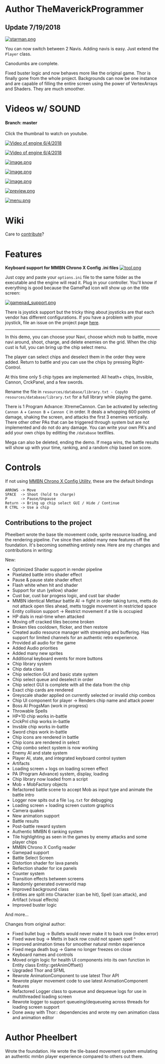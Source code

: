 
# Author TheMaverickProgrammer

## Update 7/19/2018
[![starman.png](https://s8.postimg.cc/qjbob7h2d/starman.png)](https://postimg.cc/image/3umhbmzoh/)

You can now switch between 2 Navis. Adding navis is easy. Just extend the `Player` class.

Canodumbs are complete.

Fixed buster logic and now behaves more like the original game. Thor is finally gone from the whole project. Backgrounds can now be one instance and are capable of filling the entire screen using the power of VertexArrays and Shaders. They are much smoother.

# Videos w/ SOUND
#### Branch: master
Click the thumbnail to watch on youtube. 

[![Video of engine 6/4/2018](https://img.youtube.com/vi/D6uHYNMeqxM/1.jpg)](https://youtu.be/fCYp4VubD_s) 

[![Video of engine 6/4/2018](https://img.youtube.com/vi/fCYp4VubD_s/0.jpg)](https://youtu.be/fCYp4VubD_s) 

[![image.png](https://s8.postimg.cc/ah09sio45/canodumbs.png)](https://s8.postimg.cc/ah09sio45/canodumbs.png)

[![image.png](https://s8.postimg.cc/sjtcjqrol/folder.png)](https://s8.postimg.cc/sjtcjqrol/folder.png)

[![image.png](https://s15.postimg.cc/mik119uuj/image.png)](https://postimg.cc/image/6kbbb50mf/)

[![preview.png](https://s15.postimg.cc/6cpgwlocr/preview.png)](https://postimg.cc/image/phsq6d30n/)

[![menu.png](https://s15.postimg.cc/k819ndp6z/Untitled.png)](https://postimg.cc/image/hdy49xn0n/)

# Wiki
Care to [contribute](https://github.com/TheMaverickProgrammer/battlenetwork/wiki)? 

# Features

**Keyboard support for MMBN Chrono X Config .ini files**
[![tool.png](https://s15.postimg.cc/hdqmp92i3/tool.png)](https://postimg.cc/image/wmgk30w6f/)

Just copy and paste your `options.ini` file to the same folder as the executable and the engine will read it. Plug in your controller. You'll know if everything is good because the GamePad icon will show up on the title screen:

[![gamepad_support.png](https://s15.postimg.cc/nmm2cu7ij/gamepad_support.png)](https://postimg.cc/image/ib75s4lfr/)

There is joystick support but the tricky thing about joysticks are that each vendor has different configurations. If you have a problem with your joystick, file an issue on the project page [here](https://github.com/TheMaverickProgrammer/battlenetwork/issues). 

--------

In this demo, you can choose your Navi, choose which mob to battle, move navi around, shoot, charge, and delete enemies on the grid. When the chip cust is full, you can bring up the chip select menu. 

The player can select chips and deselect them in the order they were added.  Return to battle and you can use the chips by pressing Right-Control. 

At this time only 5 chip types are implemented: All heath+ chips, Invsible, Cannon, CrckPanel, and a few swords.

Rename the file in `resources/database/library.txt - Copy`to `resources/database/library.txt` for a full library while playing the game.

There is 1 Program Advance: XtremeCannon. Can be activated by selecting `Cannon A` + `Cannon B` + `Cannon C` in order. It deals a whopping 600 points of damage, shaking the screen, and attacks the first 3 enemies vertically.
There other other PAs that can be triggered through system but are not implemented and do not do any damage. 
You can write your own PA's and add your own chips by editting the `/database` textfiles.

Mega can also be deleted, ending the demo. If mega wins, the battle results will show up with your time, ranking, and a random chip based on score.

# Controls
If not using [MMBN Chrono X Config Utility](http://www.mmbnchronox.com/download.php), these are the default bindings

```
ARROWS -> Move
SPACE  -> Shoot (hold to charge)
P      -> Pause/Unpause 
Return -> Bring up chip select GUI / Hide / Continue
R CTRL -> Use a chip
```

## Contributions to the project
Pheelbert wrote the base tile movement code, sprite resource loading, and the rendering pipeline. I've since then added many new features off the foundation. It's becoming something entirely new. 
Here are my changes and contributions in writing:

New: 
* Optimized Shader support in render pipeline
* Pixelated battle intro shader effect
* Pause & pause state shader effect
* Flash white when hit and shader
* Support for stun (yellow) shader
* Cust bar, cust bar progess logic, and cust bar shader
* MMBN identical Mettaur battle AI -> fight in order taking turns, metts do not attack open tiles ahead, metts toggle movement in restricted space
* Entity collision support -> Restrict movement if a tile is occupied
* HP dials in real-time when attacked
* Moving off cracked tiles become broken
* Broken tiles cooldown, flicker, and then restore
* Created audio resource manager with streaming and buffering. Has support for limited channels for an authentic retro experience.
* Provided all audio for the game
* Added Audio priorities 
* Added many new sprites
* Additional keyboard events for more buttons
* Chip library system
* Chip data class
* Chip selection GUI and basic state system 
* Chip select queue and deselect in order 
* Chip select GUI is complete with all the data from the chip
* Exact chip cards are rendered
* Greyscale shader applied on currently selected or invalid chip combos
* Chip UI component for player -> Renders chip name and attack power
* Boss AI ProgsMan (work in progress)
* Throwable Spells
* HP+10 chip works in-battle
* CrckPnl chip works in-battle
* Invsble chip works in-battle
* Sword chips work in-battle 
* Chip icons are rendered in battle
* Chip icons are rendered in select
* Chip combo select system is now working
* Enemy AI and state system
* Player AI, state, and integrated keyboard control system
* Artifacts
* Loading screen + logs on loading screen effect
* PA (Program Advance) system, display, loading
* Chip library now loaded from a script
* Mob + MobFactory objects
* Refactored battle scene to accept Mob as input type and animate the battle intro
* Logger now spits out a file `log.txt` for debugging
* Loading screen + loading screen custom graphics
* Camera quakes
* New animation support
* Battle results 
* Post-battle reward system
* Authentic MMBN 6 ranking system 
* Tile highlighting as seen in the games by enemy attacks and some player chips
* MMBN Chrono X Config reader
* Gamepad support
* Battle Select Screen
* Distortion shader for lava panels 
* Reflection shader for ice panels
* Counter system
* Transition effects between screens
* Randomly generated overworld map
* Improved background class
* Entities are split into Character (can be hit), Spell (can attack), and Artifact (visual effects)
* Improved buster logic

And more...

Changes from original author:

* Fixed bullet bug -> Bullets would never make it to back row (index error)
* Fixed wave bug -> Metts in back row could not spawn spell ^
* Improved animation times for smoother natural mmbn experience
* Fixed mega death bug -> Game no longer freezes on close
* Keyboard names and controls
* Moved origin logic for health UI components into its own function in Entity class Entity::getAnimOffset()
* Upgraded Thor and SFML
* Rewrote AnimationComponent to use latest Thor API
* Rewrote player movement code to use latest AnimationComponent features
* Refactored Logger class to queueue and dequeeue logs for use in multithreaded loading screen
* Rewrote logger to support queueing/dequeueing across threads for loading screen support
* Done away with Thor:: dependencies and wrote my own animation class and animation editor

# Author Pheelbert
Wrote the foundation. He wrote the tile-based movement system emulating an authentic mmbn player experience compared to others out there.
